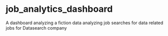 # job_analytics_dashboard
A dashboard analyzing a fiction data analyzing job searches for data related jobs for Datasearch company
